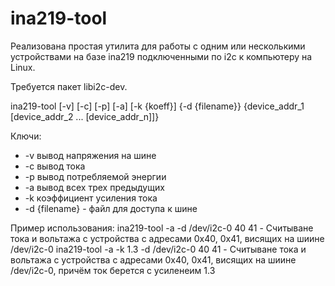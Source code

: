 # ina219-tool
Реализована простая утилита для работы с одним или несколькими устройствами на базе ina219 подключенными по i2c к компьютеру на Linux. 

Требуется пакет  libi2c-dev.

ina219-tool [-v] [-c] [-p] [-a] [-k {koeff}] {-d {filename}} {device_addr_1 [device_addr_2 ... [device_addr_n]]}

Ключи:
* -v вывод напряжения на шине
* -c вывод тока
* -p вывод потребляемой энергии
* -a вывод всех трех предыдущих
* -k коэффициент усиления тока
* -d {filename} - файл для доступа к шине

Пример использования:
ina219-tool -a -d /dev/i2c-0 40 41 - Считыване тока и вольтажа с устройства с адресами 0х40, 0х41, висящих на шиине /dev/i2c-0
ina219-tool -a -k 1.3 -d /dev/i2c-0 40 41 - Считыване тока и вольтажа с устройства с адресами 0х40, 0х41, висящих на шиине /dev/i2c-0, причём ток берется с усиленеим 1.3